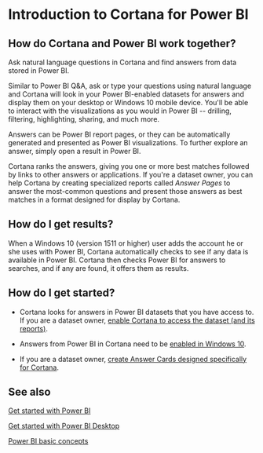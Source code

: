 ﻿<properties
   pageTitle="Introduction to Cortana for Power BI"
   description="Use Cortana with Power BI to get answers from your data. Activate Cortana for each Power BI dataset and then enable Cortana to access your datasets from mobile devices."
   services="powerbi"
   documentationCenter=""
   authors="mihart"  
   manager="mblythe"
   editor=""/>

<tags
   ms.service="powerbi"
   ms.devlang="NA"
   ms.topic="article"
   ms.tgt_pltfrm="NA"
   ms.workload="powerbi"
   ms.date="11/23/2015"
   ms.author="mihart"/>


# Introduction to Cortana for Power BI

## How do Cortana and Power BI work together?

Ask natural language questions in Cortana and find answers from data stored in Power BI.

Similar to Power BI Q&A, ask or type your questions using natural language and Cortana will look in your Power BI-enabled datasets for answers and display them on your desktop or Windows 10 mobile device. You'll be able to interact with the visualizations as you would in Power BI -- drilling, filtering, highlighting, sharing, and much more.  

Answers can be Power BI report pages, or they can be automatically generated and presented as Power BI visualizations. To further explore an answer, simply open a result in Power BI.

Cortana ranks the answers, giving you one or more best matches followed by links to other answers or applications. If you're a dataset owner, you can help Cortana by creating specialized reports called *Answer Pages* to answer the most-common questions and present those answers as best matches in a format designed for display by Cortana.

## How do I get results?
When a Windows 10 (version 1511 or higher) user adds the account he or she uses with Power BI, Cortana automatically checks to see if any data is available in Power BI. Cortana then checks Power BI for answers to searches, and if any are found, it offers them as results.

## How do I get started?

- Cortana looks for answers in Power BI datasets that you have access to. If you are a dataset owner, [enable Cortana to access the dataset (and its reports)](powerbi-service-Cortana-enable.md).  

- Answers from Power BI in Cortana need to be [enabled in Windows 10](powerbi-service-Cortana-enable.md).

- If you are a dataset owner, [create Answer Cards designed specifically for Cortana](powerbi-service-Cortana-Desktop-entity-cards.md).

## See also
[Get started with Power BI](powerbi-service-get-started.md)

[Get started with Power BI Desktop](powerbi-desktop-get-started.md)

[Power BI basic concepts](powerbi-service-basic-concepts.md)
